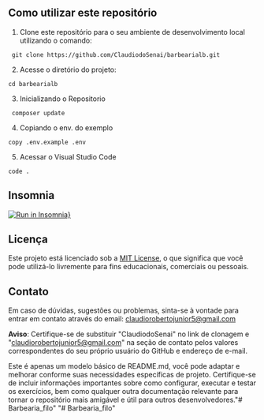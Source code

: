 ## Como utilizar este repositório

1. Clone este repositório para o seu ambiente de desenvolvimento local utilizando o comando:
```
 git clone https://github.com/ClaudiodoSenai/barbearialb.git
```
2. Acesse o diretório do projeto:
```
cd barbearialb
```
3. Inicializando o Repositorio
```
 composer update

```
4. Copiando o env. do exemplo
```
copy .env.example .env
```

5. Acessar o Visual Studio Code
```
code .
```

## Insomnia
[![Run in Insomnia}](https://insomnia.rest/images/run.svg)](https://insomnia.rest/run/?label=barbearialb&uri=https%3A%2F%2Fgithub.com%2FClaudiodoSenai%2Fbarbearialb%2Fblob%2Fmain%2FInsomniaDefinitivo%2520.json)

## Licença

Este projeto está licenciado sob a [MIT License](LICENSE), o que significa que você pode utilizá-lo livremente para fins educacionais, comerciais ou pessoais.

## Contato
Em caso de dúvidas, sugestões ou problemas, sinta-se à vontade para entrar em contato através do email: claudiorobertojunior5@gmail.com

**Aviso**: Certifique-se de substituir "ClaudiodoSenai" no link de clonagem e "claudiorobertojunior5@gmail.com" na seção de contato pelos valores correspondentes do seu próprio usuário do GitHub e endereço de e-mail.

Este é apenas um modelo básico de README.md, você pode adaptar e melhorar conforme suas necessidades específicas de projeto. Certifique-se de incluir informações importantes sobre como configurar, executar e testar os exercícios, bem como qualquer outra documentação relevante para tornar o repositório mais amigável e útil para outros desenvolvedores."# Barbearia_filo" 
"# Barbearia_filo" 
